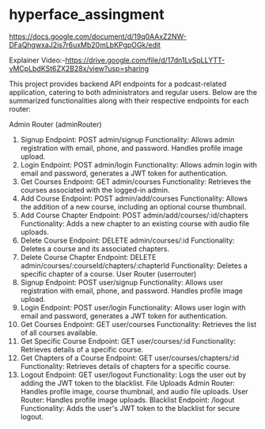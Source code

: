 # hyperface_assingment

https://docs.google.com/document/d/19q0AAxZ2NW-DFaQhgwxaJ2is7r6uxMb20mLbKPgpOGk/edit

Explainer Video:-https://drive.google.com/file/d/17dn1LvSpLLYTT-vMCpLbdKSt6ZX2B28x/view?usp=sharing

This project provides backend API endpoints for a podcast-related application, catering to both administrators and regular users. Below are the summarized functionalities along with their respective endpoints for each router:

Admin Router (adminRouter)

1. Signup
   Endpoint: POST admin/signup
   Functionality: Allows admin registration with email, phone, and password. Handles profile image upload.
2. Login
   Endpoint: POST admin/login
   Functionality: Allows admin login with email and password, generates a JWT token for authentication.
3. Get Courses
   Endpoint: GET admin/courses
   Functionality: Retrieves the courses associated with the logged-in admin.
4. Add Course
   Endpoint: POST admin/add/courses
   Functionality: Allows the addition of a new course, including an optional course thumbnail.
5. Add Course Chapter
   Endpoint: POST admin/add/courses/:id/chapters
   Functionality: Adds a new chapter to an existing course with audio file uploads.
6. Delete Course
   Endpoint: DELETE admin/courses/:id
   Functionality: Deletes a course and its associated chapters.
7. Delete Course Chapter
   Endpoint: DELETE admin/courses/:courseId/chapters/:chapterId
   Functionality: Deletes a specific chapter of a course.
   User Router (userrouter)
8. Signup
   Endpoint: POST user/signup
   Functionality: Allows user registration with email, phone, and password. Handles profile image upload.
9. Login
   Endpoint: POST user/login
   Functionality: Allows user login with email and password, generates a JWT token for authentication.
10. Get Courses
    Endpoint: GET user/courses
    Functionality: Retrieves the list of all courses available.
11. Get Specific Course
    Endpoint: GET user/courses/:id
    Functionality: Retrieves details of a specific course.
12. Get Chapters of a Course
    Endpoint: GET user/courses/chapters/:id
    Functionality: Retrieves details of chapters for a specific course.
13. Logout
    Endpoint: GET user/logout
    Functionality: Logs the user out by adding the JWT token to the blacklist.
    File Uploads
    Admin Router: Handles profile image, course thumbnail, and audio file uploads.
    User Router: Handles profile image uploads.
    Blacklist
    Endpoint: /logout
    Functionality: Adds the user's JWT token to the blacklist for secure logout.
